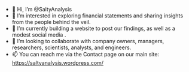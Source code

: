 - 👋 Hi, I’m @SaltyAnalysis
- 👀 I’m interested in exploring financial statements and sharing insights from the people behind the veil.
- 🌱 I’m currently building a website to post our findings, as well as a modest social media .
- 💞️ I’m looking to collaborate with company owners, managers, researchers, scientists, analysts, and engineers.
- 📫 You can reach me via the Contact page on our main site: https://saltyanalysis.wordpress.com/

<!---
SaltyAnalysis/SaltyAnalysis is a ✨ special ✨ repository because its `README.md` (this file) appears on your GitHub profile.
You can click the Preview link to take a look at your changes.
--->
